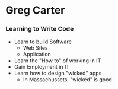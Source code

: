 # Greg Carter

### Learning to Write Code

* Learn to build Software
  * Web Sites
  * Application
* Learn the "How to" of working in IT
* Gain Employment in IT
* Learn how to design "wicked" apps
  * In Massachussets, "wicked" is good
